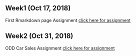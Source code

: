 ## Week1 (Oct 17, 2018)
First Rmarkdown page Assignment [click here for assignment](https://github.com/MEF-BDA503/pj18-KadirKemal/blob/master/Assignment1.html)

## Week2  (Oct 31, 2018)
ODD Car Sales Assignment [click here for assignment](Week2/Odd_Retail_Sales_2017_08.html)
